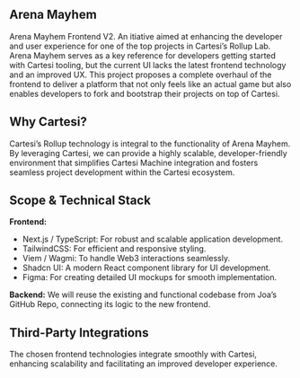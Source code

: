 ## Arena Mayhem

Arena Mayhem Frontend V2. An itiative aimed at enhancing the developer and user experience for one of the top projects in Cartesi’s Rollup Lab. Arena Mayhem serves as a key reference for developers getting started with Cartesi tooling, but the current UI lacks the latest frontend technology and an improved UX. This project proposes a complete overhaul of the frontend to deliver a platform that not only feels like an actual game but also enables developers to fork and bootstrap their projects on top of Cartesi.

## Why Cartesi?

Cartesi’s Rollup technology is integral to the functionality of Arena Mayhem. By leveraging Cartesi, we can provide a highly scalable, developer-friendly environment that simplifies Cartesi Machine integration and fosters seamless project development within the Cartesi ecosystem.

## Scope & Technical Stack

**Frontend:**

- Next.js / TypeScript: For robust and scalable application development.
- TailwindCSS: For efficient and responsive styling.
- Viem / Wagmi: To handle Web3 interactions seamlessly.
- Shadcn UI: A modern React component library for UI development.
- Figma: For creating detailed UI mockups for smooth implementation.

**Backend:**
We will reuse the existing and functional codebase from Joa’s GitHub Repo, connecting its logic to the new frontend.

## Third-Party Integrations

The chosen frontend technologies integrate smoothly with Cartesi, enhancing scalability and facilitating an improved developer experience.
